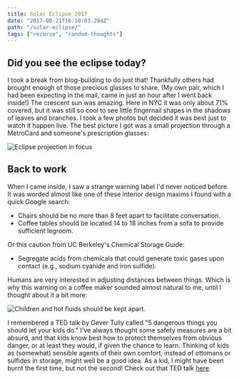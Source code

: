 ```yaml
---
title: Solar Eclipse 2017
date: "2017-08-21T16:18:03.284Z"
path: "/solar-eclipse/"
tags: ["recurse", "random-thoughts"]
---
```


## Did you see the eclipse today?

I took a break from blog-building to do just that! Thankfully others had brought enough of those precious glasses to share. (My own pair, which I had been expecting in the mail, came in just an hour after I went back inside!) The crescent sun was amazing. Here in NYC it was only about 71% covered, but it was still so cool to see little fingernail shapes in the shadows of leaves and branches. I took a few photos but decided it was best just to watch it happen live. The best picture I got was a small projection through a MetroCard and someone's prescription glasses:

![Eclipse projection in focus](/img/eclipse.jpg)

## Back to work

When I came inside, I saw a strange warning label I'd never noticed before. It was worded almost like one of these interior design maxims I found with a quick Google search:

* Chairs should be no more than 8 feet apart to facilitate conversation.
* Coffee tables should be located 14 to 18 inches from a sofa to provide sufficient legroom.

Or this caution from UC Berkeley's Chemical Storage Guide:

* Segregate acids from chemicals that could generate toxic gases upon contact (e.g., sodium cyanide and iron sulfide).

Humans are very interested in adjusting distances between things. Which is why this warning on a coffee maker sounded almost natural to me, until I thought about it a bit more:

![Children and hot fluids should be kept apart.](/img/warning.jpg)

I remembered a TED talk by Gever Tully called "5 dangerous things you should let your kids do." I've always thought some safety measures are a bit absurd, and that kids know best how to protect themselves from obvious danger, or at least they would, if given the chance to learn. Thinking of kids as (somewhat) sensible agents of their own comfort, instead of ottomans or sulfides in storage, might well be a good idea. As a kid, I might have been burnt the first time, but not the second! Check out that TED talk [here](https://www.ted.com/talks/gever_tulley_on_5_dangerous_things_for_kids#t-1161).
